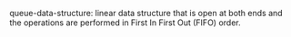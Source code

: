 queue-data-structure:
linear data structure that is open at both ends and the operations are performed in First In First Out (FIFO) order.
